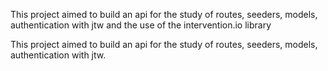 
This project aimed to build an api for the study of routes, seeders, models, authentication with jtw and the use of the intervention.io library


This project aimed to build an api for the study of routes, seeders, models, authentication with jtw.
